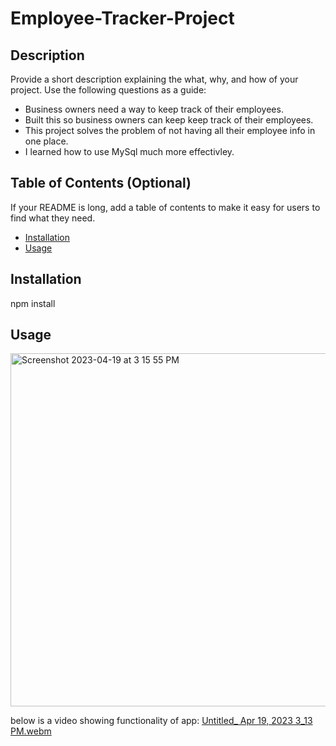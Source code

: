 # Employee-Tracker-Project

## Description

Provide a short description explaining the what, why, and how of your project. Use the following questions as a guide:

- Business owners need a way to keep track of their employees.
- Built this so business owners can keep keep track of their employees.
- This project solves the problem of not having all their employee info in one place.
- I learned how to use MySql much more effectivley.

## Table of Contents (Optional)

If your README is long, add a table of contents to make it easy for users to find what they need.

- [Installation](#installation)
- [Usage](#usage)

## Installation

npm install

## Usage

<img width="565" alt="Screenshot 2023-04-19 at 3 15 55 PM" src="https://user-images.githubusercontent.com/122936654/233211681-a230a0db-8ad9-479c-89a8-be9a5c4d0924.png">

below is a video showing functionality of app: 
[Untitled_ Apr 19, 2023 3_13 PM.webm](https://user-images.githubusercontent.com/122936654/233211882-2b4adb3a-13e8-4efa-a905-cb234f339f69.webm)
